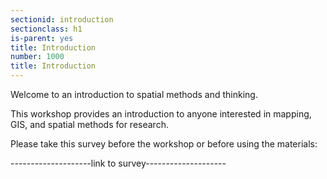 ```yaml
---
sectionid: introduction
sectionclass: h1
is-parent: yes
title: Introduction
number: 1000
title: Introduction
---
```


Welcome to an introduction to spatial methods and thinking. 

This workshop provides an introduction to anyone interested in mapping, GIS, and spatial methods for research. 

Please take this survey before the workshop or before using the materials:

--------------------link to survey--------------------




 
